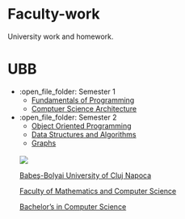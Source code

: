 # Faculty-work
 University work and homework.
 
 # UBB
 <ul>
   <li>:open_file_folder: Semester 1
     <ul>
       <li>
         <a href="https://github.com/AlexandraMiresan/Fundamentals-Of-Programming"> 
           Fundamentals of Programming
         </a>
       </li>
   </li>
    <li>
       <a href="https://github.com/AlexandraMiresan/Computer-Science-Architecture"> 
          Comptuer Science Architecture
        </a>
     </ul>
   </li>
     
   <li>:open_file_folder: Semester 2
     <ul>
       <li>
         <a href="https://github.com/AlexandraMiresan/Object-Oriented-Programming"> 
           Object Oriented Programming
         </a>
       </li>
       <li>
         <a href=""> 
           Data Structures and Algorithms
         </a>
       </li>
        <li>
         <a href=""> 
           Graphs
         </a>
       </li>
     </ul>
   </li>
 <br>
 <img src="http://www.chem.ubbcluj.ro/romana/conferinte/MEEMB/archive/pictures/ubb.gif" />
 <a href="http://www.cs.ubbcluj.ro">
 <p> Babeş-Bolyai University of Cluj Napoca </p>
 <p> Faculty of Mathematics and Computer Science </p>
 <p> Bachelor’s in Computer Science </p>
 </a>
 <br>
